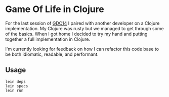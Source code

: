 # Game Of Life in Clojure

For the last session of [GDC14](http://globalday.coderetreat.org/) I
paired with another developer on a Clojure implementation. My Clojure
was rusty but we managed to get through some of the basics. When I got
home I decided to try my hand and putting together a full implementation
in Clojure.

I'm currently looking for feedback on how I can refactor this code base
to be both idiomatic, readable, and performant.

## Usage
```
lein deps
lein specs
lein run
```
